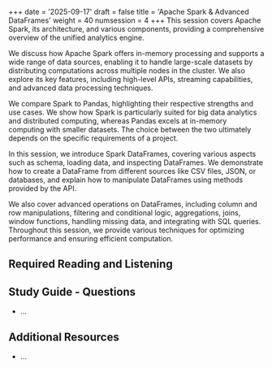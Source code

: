 +++
date = '2025-09-17'
draft = false
title = 'Apache Spark & Advanced DataFrames'
weight = 40
numsession = 4
+++
This session covers Apache Spark, its architecture, and various components, providing a comprehensive overview of the unified analytics engine.
<!-- more -->

We discuss how Apache Spark offers in-memory processing and supports a wide range of data sources, enabling it to handle large-scale datasets by distributing computations across multiple nodes in the cluster. We also explore its key features, including high-level APIs, streaming capabilities, and advanced data processing techniques.

We compare Spark to Pandas, highlighting their respective strengths and use cases. We show how Spark is particularly suited for big data analytics and distributed computing, whereas Pandas excels at in-memory computing with smaller datasets. The choice between the two ultimately depends on the specific requirements of a project.

In this session, we introduce Spark DataFrames, covering various aspects such as schema, loading data, and inspecting DataFrames. We demonstrate how to create a DataFrame from different sources like CSV files, JSON, or databases, and explain how to manipulate DataFrames using methods provided by the API.

We also cover advanced operations on DataFrames, including column and row manipulations, filtering and conditional logic, aggregations, joins, window functions, handling missing data, and integrating with SQL queries. Throughout this session, we provide various techniques for optimizing performance and ensuring efficient computation.





<!-- "What is Apache Spark? Architecture & Components (RDDs, DataFrames, Spark SQL)
Spark vs Pandas: Why and when to use Spark
Introduction to Spark DataFrames: Schema, loading data, inspecting DataFrames
Distributed computing basics in Spark: Partitions and transformations
Advanced DataFrame operations:
Column and row manipulations
Complex filtering and conditional logic
GroupBy, aggregations
Joins and window functions
Handling missing data and data types
Integrating with SQL: Using Spark SQL queries with Python" -->




## Required Reading and Listening
<!-- Listen to the [podcast](../../podcasts/podcast-04-fine-tuning/):
<!-- Listen to the podcast: -->

 <!-- <audio controls>
    <source src="https://insight-gsu-edu-msa8700-public-files-us-east-1.s3.us-east-1.amazonaws.com/podcast/Fine-Tuning-Language-Models-for-Classification.wav" type="audio/wav">
    Your browser does not support the audio element.
</audio> -->

<!-- Read the following:
1. Summary Page: [Finetuning of Large Language Models](https://www.perplexity.ai/page/finetuning-of-large-language-m-uYo8ZyfGQdijYrpM6phP_w)
2. Textbook: [Chapter 11. Fine-Tuning Representation Models for Classification](https://go.oreilly.com/georgia-state-university/library/view/hands-on-large-language/9781098150952/ch11.html) in Allamar and Grotendorst, "Hands-On Large Language Models", O'Reilly Media Inc., September 2024;
Textbook: **Chapter 5.1, 5.2, 5.3**, Huang, Ken. "Practical Guide for AI Engineers", Ind. published, May 2024.
3. Paper: [J. Devlin et al., BERT: Pre-training of Deep Bidirectional Transformers for
Language Understanding](https://arxiv.org/abs/1810.04805) -->

## Study Guide - Questions
- ...

## Additional Resources
- []() ...

